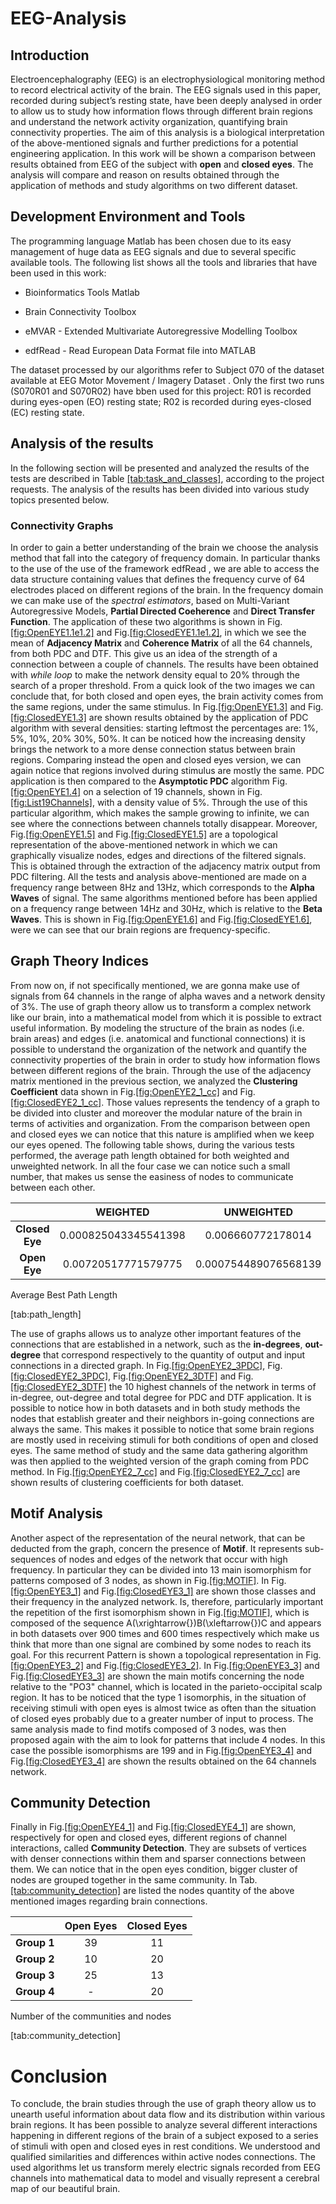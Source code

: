 # EEG-Analysis

## Introduction

Electroencephalography (EEG) is an electrophysiological monitoring
method to record electrical activity of the brain. The EEG signals used
in this paper, recorded during subject’s resting state, have been deeply
analysed in order to allow us to study how information flows through
different brain regions and understand the network activity
organization, quantifying brain connectivity properties. The aim of this
analysis is a biological interpretation of the above-mentioned signals
and further predictions for a potential engineering application. In this
work will be shown a comparison between results obtained from EEG of the
subject with **open** and **closed eyes**. The analysis will compare and
reason on results obtained through the application of methods and study
algorithms on two different dataset.

## Development Environment and Tools

The programming language Matlab  has been chosen due to its easy
management of huge data as EEG signals and due to several specific
available tools. The following list shows all the tools and libraries
that have been used in this work:

  - Bioinformatics Tools Matlab 

  - Brain Connectivity Toolbox 

  - eMVAR - Extended Multivariate Autoregressive Modelling Toolbox 

  - edfRead - Read European Data Format file into MATLAB 

The dataset processed by our algorithms refer to Subject 070 of the
dataset available at EEG Motor Movement / Imagery Dataset . Only the
first two runs (S070R01 and S070R02) have bben used for this project:
R01 is recorded during eyes-open (EO) resting state; R02 is recorded
during eyes-closed (EC) resting state.

## Analysis of the results

In the following section will be presented and analyzed the results of
the tests are described in Table
[\[tab:task\_and\_classes\]](#tab:task_and_classes), according to the
project requests. The analysis of the results has been divided into
various study topics presented below.

### Connectivity Graphs

In order to gain a better understanding of the brain we choose the
analysis method that fall into the category of frequency domain. In
particular thanks to the use of the use of the framework edfRead , we
are able to access the data structure containing values that defines the
frequency curve of 64 electrodes placed on different regions of the
brain. In the frequency domain we can make use of the *spectral
estimators*, based on Multi-Variant Autoregressive Models, **Partial
Directed Coeherence** and **Direct Transfer Function**. The application
of these two algorithms is shown in
Fig.[\[fig:OpenEYE1.1e1.2\]](#fig:OpenEYE1.1e1.2) and
Fig.[\[fig:ClosedEYE1.1e1.2\]](#fig:ClosedEYE1.1e1.2), in which we see
the mean of **Adjacency Matrix** and **Coherence Matrix** of all the 64
channels, from both PDC and DTF. This give us an idea of the strength of
a connection between a couple of channels. The results have been
obtained with *while loop* to make the network density equal to 20%
through the search of a proper threshold. From a quick look of the two
images we can conclude that, for both closed and open eyes, the brain
activity comes from the same regions, under the same stimulus. In
Fig.[\[fig:OpenEYE1.3\]](#fig:OpenEYE1.3) and
Fig.[\[fig:ClosedEYE1.3\]](#fig:ClosedEYE1.3) are shown results obtained
by the application of PDC algorithm with several densities: starting
leftmost the percentages are: 1%, 5%, 10%, 20% 30%, 50%. It can be
noticed how the increasing density brings the network to a more dense
connection status between brain regions. Comparing instead the open and
closed eyes version, we can again notice that regions involved during
stimulus are mostly the same. PDC application is then compared to the
**Asymptotic PDC** algorithm Fig.[\[fig:OpenEYE1.4\]](#fig:OpenEYE1.4)
on a selection of 19 channels, shown in
Fig.[\[fig:List19Channels\]](#fig:List19Channels), with a density value
of 5%. Through the use of this particular algorithm, which makes the
sample growing to infinite, we can see where the connections between
channels totally disappear. Moreover,
Fig.[\[fig:OpenEYE1.5\]](#fig:OpenEYE1.5) and
Fig.[\[fig:ClosedEYE1.5\]](#fig:ClosedEYE1.5) are a topological
representation of the above-mentioned network in which we can
graphically visualize nodes, edges and directions of the filtered
signals. This is obtained through the extraction of the adjacency matrix
output from PDC filtering. All the tests and analysis above-mentioned
are made on a frequency range between 8Hz and 13Hz, which corresponds to
the **Alpha Waves** of signal. The same algorithms mentioned before has
been applied on a frequency range between 14Hz and 30Hz, which is
relative to the **Beta Waves**. This is shown in
Fig.[\[fig:OpenEYE1.6\]](#fig:OpenEYE1.6) and
Fig.[\[fig:ClosedEYE1.6\]](#fig:ClosedEYE1.6), were we can see that our
brain regions are frequency-specific.

## Graph Theory Indices

From now on, if not specifically mentioned, we are gonna make use of
signals from 64 channels in the range of alpha waves and a network
density of 3%. The use of graph theory allow us to transform a complex
network like our brain, into a mathematical model from which it is
possible to extract useful information. By modeling the structure of the
brain as nodes (i.e. brain areas) and edges (i.e. anatomical and
functional connections) it is possible to understand the organization of
the network and quantify the connectivity properties of the brain in
order to study how information flows between different regions of the
brain. Through the use of the adjacency matrix mentioned in the previous
section, we analyzed the **Clustering Coefficient** data shown in
Fig.[\[fig:OpenEYE2\_1\_cc\]](#fig:OpenEYE2_1_cc) and
Fig.[\[fig:ClosedEYE2\_1\_cc\]](#fig:ClosedEYE2_1_cc). Those values
represents the tendency of a graph to be divided into cluster and
moreover the modular nature of the brain in terms of activities and
organization. From the comparison between open and closed eyes we can
notice that this nature is amplified when we keep our eyes opened. The
following table shows, during the various tests performed, the average
path length obtained for both weighted and unweighted network. In all
the four case we can notice such a small number, that makes us sense the
easiness of nodes to communicate between each other.

|                |     **WEIGHTED**     |    **UNWEIGHTED**    |
| :------------: | :------------------: | :------------------: |
| **Closed Eye** | 0.000825043345541398 |  0.006660772178014   |
|  **Open Eye**  | 0.00720517771579775  | 0.000754489076568139 |

Average Best Path Length

<span id="tab:path_length" label="tab:path_length">\[tab:path\_length\]</span>

The use of graphs allows us to analyze other important features of the
connections that are established in a network, such as the
**in-degrees**, **out-degree** that correspond respectively to the
quantity of output and input connections in a directed graph. In
Fig.[\[fig:OpenEYE2\_3PDC\]](#fig:OpenEYE2_3PDC),
Fig.[\[fig:ClosedEYE2\_3PDC\]](#fig:ClosedEYE2_3PDC),
Fig.[\[fig:OpenEYE2\_3DTF\]](#fig:OpenEYE2_3DTF) and
Fig.[\[fig:ClosedEYE2\_3DTF\]](#fig:ClosedEYE2_3DTF) the 10 highest
channels of the network in terms of in-degree, out-degree and total
degree for PDC and DTF application. It is possible to notice how in both
datasets and in both study methods the nodes that establish greater and
their neighbors in-going connections are always the same. This makes it
possible to notice that some brain regions are mostly used in receiving
stimuli for both conditions of open and closed eyes. The same method of
study and the same data gathering algorithm was then applied to the
weighted version of the graph coming from PDC method. In
Fig.[\[fig:OpenEYE2\_7\_cc\]](#fig:OpenEYE2_7_cc) and
Fig.[\[fig:ClosedEYE2\_7\_cc\]](#fig:ClosedEYE2_7_cc) are shown results
of clustering coefficients for both dataset.

## Motif Analysis

Another aspect of the representation of the neural network, that can be
deducted from the graph, concern the presence of **Motif**. It
represents sub-sequences of nodes and edges of the network that occur
with high frequency. In particular they can be divided into 13 main
isomorphism for patterns composed of 3 nodes, as shown in
Fig.[\[fig:MOTIF\]](#fig:MOTIF). In
Fig.[\[fig:OpenEYE3\_1\]](#fig:OpenEYE3_1) and
Fig.[\[fig:ClosedEYE3\_1\]](#fig:ClosedEYE3_1) are shown those classes
and their frequency in the analyzed network. Is, therefore, particularly
important the repetition of the first isomorphism shown in
Fig.[\[fig:MOTIF\]](#fig:MOTIF), which is composed of the sequence
A\(\xrightarrow{}\)B\(\xleftarrow{}\)C and appears in both datasets over
900 times and 600 times respectively which make us think that more than
one signal are combined by some nodes to reach its goal. For this
recurrent Pattern is shown a topological representation in
Fig.[\[fig:OpenEYE3\_2\]](#fig:OpenEYE3_2) and
Fig.[\[fig:ClosedEYE3\_2\]](#fig:ClosedEYE3_2). In
Fig.[\[fig:OpenEYE3\_3\]](#fig:OpenEYE3_3) and
Fig.[\[fig:ClosedEYE3\_3\]](#fig:ClosedEYE3_3) are shown the main motifs
concerning the node relative to the "PO3" channel, which is located in
the parieto-occipital scalp region. It has to be noticed that the type 1
isomorphis, in the situation of receiving stimuli with open eyes is
almost twice as often than the situation of closed eyes probably due to
a greater number of input to process. The same analysis made to find
motifs composed of 3 nodes, was then proposed again with the aim to look
for patterns that include 4 nodes. In this case the possible
isomorphisms are 199 and in Fig.[\[fig:OpenEYE3\_4\]](#fig:OpenEYE3_4)
and Fig.[\[fig:ClosedEYE3\_4\]](#fig:ClosedEYE3_4) are shown the results
obtained on the 64 channels network.

## Community Detection

Finally in Fig.[\[fig:OpenEYE4\_1\]](#fig:OpenEYE4_1) and
Fig.[\[fig:ClosedEYE4\_1\]](#fig:ClosedEYE4_1) are shown, respectively
for open and closed eyes, different regions of channel interactions,
called **Community Detection**. They are subsets of vertices with denser
connections within them and sparser connections between them. We can
notice that in the open eyes condition, bigger cluster of nodes are
grouped together in the same community. In
Tab.[\[tab:community\_detection\]](#tab:community_detection) are listed
the nodes quantity of the above mentioned images regarding brain
connections.

|             | **Open Eyes** | **Closed Eyes** |
| :---------: | :-----------: | :-------------: |
| **Group 1** |      39       |       11        |
| **Group 2** |      10       |       20        |
| **Group 3** |      25       |       13        |
| **Group 4** |      \-       |       20        |

Number of the communities and nodes

<span id="tab:community_detection" label="tab:community_detection">\[tab:community\_detection\]</span>

# Conclusion

To conclude, the brain studies through the use of graph theory allow us
to unearth useful information about data flow and its distribution
within various brain regions. It has been possible to analyze several
different interactions happening in different regions of the brain of a
subject exposed to a series of stimuli with open and closed eyes in rest
conditions. We understood and qualified similarities and differences
within active nodes connections. The used algorithms let us transform
merely electric signals recorded from EEG channels into mathematical
data to model and visually represent a cerebral map of our beautiful
brain.
